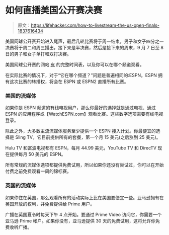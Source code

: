 # 如何直播美国公开赛决赛

> 原文：<https://lifehacker.com/how-to-livestream-the-us-open-finals-1837616434>

美国网球公开赛开始进入尾声，最后几轮比赛将于周一结束，男子和女子四分之一决赛将于周二和周三播出，接下来是半决赛，然后是接下来的周末，9 月 7 日至 8 日的男子和女子单打和双打决赛。



美国网球公开赛的网站 [有](https://www.usopen.org/en_US/about/tv_us.html) 的完整时间表，以及你可以在哪个频道观看。

在实际比赛的情况下，对于“它在哪个频道？”问题是普遍相同的:ESPN。ESPN 拥有这次比赛的转播权，将会在 ESPN 或 ESPN2 直播所有比赛。

### 美国的流媒体

如果你是 ESPN 频道的有线电视用户，那么你最好的选择就是通过电视、通过 ESPN 的应用程序或【WatchESPN.com】观看比赛。这些数字选项需要有线电视登录。

除此之外，大多数主流流媒体服务至少提供一个 ESPN 接入计划。你最便宜的选择是 Sling TV，它目前提供所有的套餐，第一个月 15 美元(之后涨到 25 美元)。

Hulu TV 和富波电视都有 ESPN，每月 44.99 美元，YouTube TV 和 DirecTV 现在提供每月 50 美元的 ESPN。

所有常规的流媒体选项都提供免费试用，所以如果你还没有尝试过，你可以在开始付费之前免费观看一周的锦标赛。

### 英国的流媒体

如果你住在英国，那么观看所有的活动实际上比在美国要便宜一些。亚马逊拥有在英国开放的权利，并免费提供给 Prime 用户。

广播在英国夏令时每天下午 4 点开始。要通过 Prime Video 访问它，你需要一个亚马逊 Prime 帐户。如果你没有，亚马逊提供 30 天的免费试用，这将允许你免费收听广播。